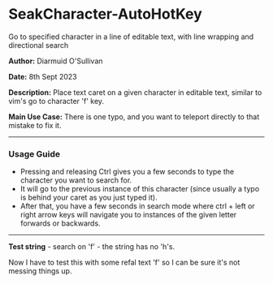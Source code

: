 # SeakCharacter-AutoHotKey
Go to specified character in a line of editable text, with line wrapping and directional search


**Author:** Diarmuid O'Sullivan

**Date:** 8th Sept 2023

**Description:** Place text caret on a given character in editable text, similar to vim's go to character 'f' key.

**Main Use Case:** There is one typo, and you want to teleport directly to that mistake to fix it.

---

### Usage Guide

- Pressing and releasing Ctrl gives you a few seconds to type the character you want to search for.
- It will go to the previous instance of this character (since usually a typo is behind your caret as you just typed it).
- After that, you have a few seconds in search mode where ctrl + left or right arrow keys will navigate you to instances of the given letter forwards or backwards.

---

**Test string** - search on 'f' - the string has no 'h's.

Now I have to test this with some refal text 'f' so I can be sure it's not messing things up.
